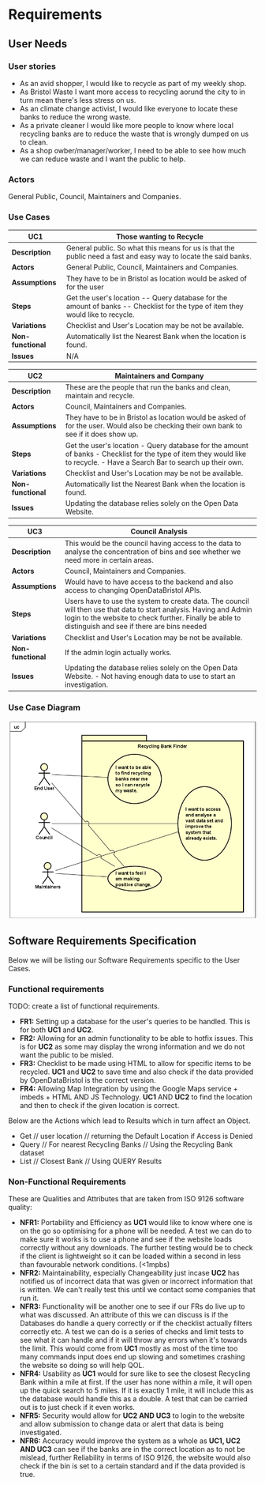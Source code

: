 # Requirements

## User Needs

### User stories
- As an avid shopper, I would like to recycle as part of my weekly shop.
- As Bristol Waste I want more access to recycling aorund the city to in turn mean there's less stress on us.
- As an climate change activist, I would like everyone to locate these banks to reduce the wrong waste.
- As a private cleaner I would like more people to know where local recycling banks are to reduce the waste that is wrongly dumped on us to clean.
- As a shop owber/manager/worker, I need to be able to see how much we can reduce waste and I want the public to help.

### Actors
General Public, Council, Maintainers and Companies.

### Use Cases

| UC1 | Those wanting to Recycle | 
| -------------------------------------- | ------------------- |
| **Description** | General public. So what this means for us is that the public need a fast and easy way to locate the said banks. |
| **Actors** | General Public, Council, Maintainers and Companies. |
| **Assumptions** | They have to be in Bristol as location would be asked of for the user
| **Steps** | Get the user's location -- Query database for the amount of banks -- Checklist for the type of item they would like to recycle. |
| **Variations** | Checklist and User's Location may be not be available. |
| **Non-functional** | Automatically list the Nearest Bank when the location is found.|
| **Issues** | N/A |

| UC2 | Maintainers and Company | 
| -------------------------------------- | ------------------- |
| **Description** | These are the people that run the banks and clean, maintain and recycle. |
| **Actors** | Council, Maintainers and Companies. |
| **Assumptions** | They have to be in Bristol as location would be asked of for the user. Would also be checking their own bank to see if it does show up.
| **Steps** | Get the user's location - Query database for the amount of banks - Checklist for the type of item they would like to recycle. - Have a Search Bar to search up their own.  |
| **Variations** | Checklist and User's Location may be not be available. |
| **Non-functional** | Automatically list the Nearest Bank when the location is found.|
| **Issues** | Updating the database relies solely on the Open Data Website. |

| UC3 | Council Analysis | 
| -------------------------------------- | ------------------- |
| **Description** | This would be the council having access to the data to analyse the concentration of bins and see whether we need more in certain areas.
| **Actors** | Council, Maintainers and Companies. |
| **Assumptions** |  Would have to have access to the backend and also access to changing OpenDataBristol APIs.
| **Steps** | Users have to use the system to create data. The council will then use that data to start analysis. Having and Admin login to the website to check further. Finally be able to distinguish and see if there are bins needed   |
| **Variations** | Checklist and User's Location may be not be available. |
| **Non-functional** | If the admin login actually works. |
| **Issues** | Updating the database relies solely on the Open Data Website. - Not having enough data to use to start an investigation.|

### Use Case Diagram
![Insert your Context Diagram Here](images/RecyclingBankFinder.png)

## Software Requirements Specification
Below we will be listing our Software Requirements specific to the User Cases.
### Functional requirements
TODO: create a list of functional requirements. 
- **FR1:** Setting up a database for the user's queries to be handled. This is for both **UC1** and **UC2**.
- **FR2:** Allowing for an admin functionality to be able to hotfix issues. This is for **UC2** as some may display the wrong information and we do not want the public to be misled.
- **FR3:** Checklist to be made using HTML to allow for specific items to be recycled. **UC1** and **UC2** to save time and also check if the data provided by OpenDataBristol is the correct version.
- **FR4:** Allowing Map Integration by using the Google Maps service + imbeds + HTML AND JS Technology. **UC1** AND **UC2** to find the location and then to check if the given location is correct.


<Action><Result><Object>
Below are the Actions which lead to Results which in turn affect an Object.
* Get // user location // returning the Default Location if Access is Denied
* Query // For nearest Recycling Banks // Using the Recycling Bank dataset
* List // Closest Bank // Using QUERY Results

### Non-Functional Requirements
These are Qualities and Attributes that are taken from ISO 9126 software quality:

- **NFR1:** Portability and Efficiency as **UC1** would like to know where one is on the go so optimising for a phone will be needed. A test we can do to make sure it works is to use a phone and see if the website loads correctly without any downloads. The further testing would be to check if the client is lightweight so it can be loaded within a second in less than favourable network conditions. (<1mpbs)
- **NFR2:** Maintainability, especially Changeability just incase **UC2** has notified us of incorrect data that was given or incorrect information that is written. We can't really test this until we contact some companies that run it.
- **NFR3:** Functionality will be another one to see if our FRs do live up to what was discussed. An attribute of this we can discuss is if the Databases do handle a query correctly or if the checklist actually filters correctly etc. A test we can do is a series of checks and limit tests to see what it can handle and if it will throw any errors when it's towards the limit. This would come from **UC1** mostly as most of the time too many commands input does end up slowing and sometimes crashing the website so doing so will help QOL.
- **NFR4:** Usability as **UC1** would for sure like to see the closest Recycling Bank within a mile at first. If the user has none within a mile, it will open up the quick search to 5 miles. If it is exactly 1 mile, it will include this as the database would handle this as a double. A test that can be carried out is to just check if it even works.
- **NFR5:** Security would allow for **UC2 AND UC3** to login to the website and allow submission to change data or alert that data is being investigated.
- **NFR6:** Accuracy would improve the system as a whole as **UC1, UC2 AND UC3** can see if the banks are in the correct location as to not be mislead, further Reliability in terms of ISO 9126, the website would also check if the bin is set to a certain standard and if the data provided is true.